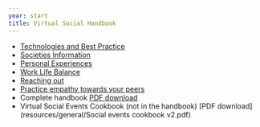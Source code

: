 ```yaml
---
year: start
title: Virtual Social Handbook
---
```

- [Technologies and Best Practice](https://drive.google.com/file/d/1o3I8b5yofpKiT2wXbEerzFH0jrRjCT8q/view?usp=sharing)
- [Societies Information](https://drive.google.com/file/d/19ej5e7wDonS-ee1enZJ6iShmF3GxU62P/view?usp=sharing)
- [Personal Experiences](https://drive.google.com/file/d/1fyJzbmbtebWCSLXbcqwZtrfGObH3TeR6/view?usp=sharing)
- [Work Life Balance](https://drive.google.com/file/d/1fGxFJH4OrfvUIdRocABj7rGbwlhepOO0/view?usp=sharing)
- [Reaching out](https://drive.google.com/file/d/1ZUPiDE1lXZcbNLtMIfQ1nJXpj6oTqifp/view?usp=sharing)
- [Practice empathy towards your peers](https://drive.google.com/file/d/1TixW-3kzS1iuP7HWTfOOx9st1N0s7bZY/view?usp=sharing)
- Complete handbook [PDF download](resources/general/virtual-social-handbook-v3.pdf)
- Virtual Social Events Cookbook (not in the handbook) [PDF download](resources/general/Social events cookbook v2.pdf)

